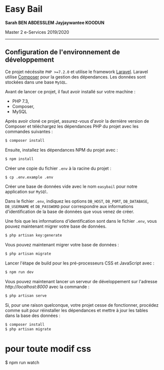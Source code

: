 # Easy Bail

**Sarah BEN ABDESSLEM**
**Jayjaywantee KOODUN**

Master 2 e-Services 2019/2020

---

## Configuration de l'environnement de développement

Ce projet nécéssite `PHP >=7.2.0` et utilise le framework [Laravel](<(https://laravel.com/docs)>). Laravel utilise [Composer](https://getcomposer.org/) pour la gestion des dépendances. Les données sont stockées dans une base `MySQL`.

Avant de lancer ce projet, il faut avoir installé sur votre machine :

-   PHP 7.3,
-   Composer,
-   MySQL

Après avoir cloné ce projet, assurez-vous d'avoir la dernière version de Composer et téléchargez les dépendances PHP du projet avec les commandes suivantes :

```bash
$ composer install
```

Ensuite, installez les dépendances NPM du projet avec :

```bash
$ npm install
```

Créer une copie du fichier `.env` à la racine du projet :

```bash
$ cp .env.example .env
```

Créer une base de données vide avec le nom `easybail` pour notre application sur `MySQl`.

Dans le fichier `.env`, indiquez les options `DB_HOST`, `DB_PORT`, `DB_DATABASE`, `DB_USERNAME` et `DB_PASSWORD` pour correspondre aux informations d'identification de la base de données que vous venez de créer.

Une fois que les informations d'identification sont dans le fichier `.env`, vous pouvez maintenant migrer votre base de données.

```bash
$ php artisan key:generate
```

Vous pouvez maintenant migrer votre base de données :

```bash
$ php artisan migrate
```

Lancer l'étape de build pour les pré-processeurs CSS et JavaScript avec :

```bash
$ npm run dev
```

Vous pouvez maintenant lancer un serveur de développement sur l'adresse _http://localhost:8000_ avec la commande :

```bash
$ php artisan serve
```

Si, pour une raison quelconque, votre projet cesse de fonctionner, procédez comme suit pour réinstaller les dépendances et mettre à jour les tables dans la base des données :

```bash
$ composer install
$ php artisan migrate
```

# pour toute modif css

\$ npm run watch
